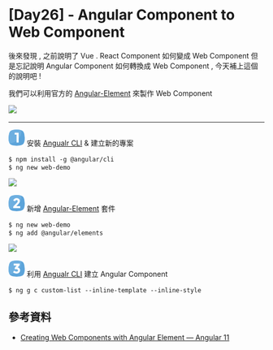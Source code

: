 # [Day26] - Angular Component to Web Component

後來發現 , 之前說明了 Vue . React Component 如何變成 Web Component 但是忘記說明 Angular Component 如何轉換成 Web Component , 今天補上這個的說明吧 !

我們可以利用官方的 [Angular-Element](https://angular.io/guide/elements) 來製作 Web Component

![](https://i.imgur.com/a9aI9PQ.png)

----

![one](https://raw.githubusercontent.com/andrew781026/ithome_ironman_2021/master/day-06/number-icon/one.png) 安裝 [Angualr CLI](https://angular.io/cli) & 建立新的專案

```shell script
$ npm install -g @angular/cli
$ ng new web-demo
```

![](https://i.imgur.com/fuKVJxq.png)

![two](https://raw.githubusercontent.com/andrew781026/ithome_ironman_2021/master/day-06/number-icon/two.png) 新增 [Angular-Element](https://angular.io/guide/elements) 套件

```shell script
$ ng new web-demo
$ ng add @angular/elements
```

![](https://i.imgur.com/tglBSX8.png)

![three](https://raw.githubusercontent.com/andrew781026/ithome_ironman_2021/master/day-06/number-icon/three.png) 利用 [Angualr CLI](https://angular.io/cli) 建立 Angular Component

```shell script
$ ng g c custom-list --inline-template --inline-style
```

## 參考資料

- [Creating Web Components with Angular Element — Angular 11](https://javascript.plainenglish.io/creating-web-component-with-angular-element-angular-11-1c53be854a07)
